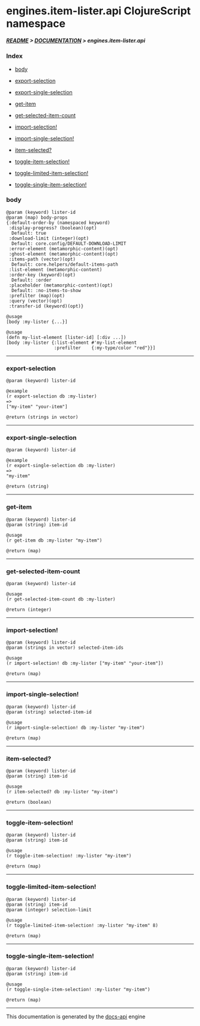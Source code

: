 
# engines.item-lister.api ClojureScript namespace

##### [README](../../../../README.md) > [DOCUMENTATION](../../../COVER.md) > engines.item-lister.api

### Index

- [body](#body)

- [export-selection](#export-selection)

- [export-single-selection](#export-single-selection)

- [get-item](#get-item)

- [get-selected-item-count](#get-selected-item-count)

- [import-selection!](#import-selection)

- [import-single-selection!](#import-single-selection)

- [item-selected?](#item-selected)

- [toggle-item-selection!](#toggle-item-selection)

- [toggle-limited-item-selection!](#toggle-limited-item-selection)

- [toggle-single-item-selection!](#toggle-single-item-selection)

### body

```
@param (keyword) lister-id
@param (map) body-props
{:default-order-by (namespaced keyword)
 :display-progress? (boolean)(opt)
  Default: true
 :download-limit (integer)(opt)
  Default: core.config/DEFAULT-DOWNLOAD-LIMIT
 :error-element (metamorphic-content)(opt)
 :ghost-element (metamorphic-content)(opt)
 :items-path (vector)(opt)
  Default: core.helpers/default-items-path
 :list-element (metamorphic-content)
 :order-key (keyword)(opt)
  Default: :order
 :placeholder (metamorphic-content)(opt)
  Default: :no-items-to-show
 :prefilter (map)(opt)
 :query (vector)(opt)
 :transfer-id (keyword)(opt)}
```

```
@usage
[body :my-lister {...}]
```

```
@usage
(defn my-list-element [lister-id] [:div ...])
[body :my-lister {:list-element #'my-list-element
                  :prefilter    {:my-type/color "red"}}]
```

---

### export-selection

```
@param (keyword) lister-id
```

```
@example
(r export-selection db :my-lister)
=>
["my-item" "your-item"]
```

```
@return (strings in vector)
```

---

### export-single-selection

```
@param (keyword) lister-id
```

```
@example
(r export-single-selection db :my-lister)
=>
"my-item"
```

```
@return (string)
```

---

### get-item

```
@param (keyword) lister-id
@param (string) item-id
```

```
@usage
(r get-item db :my-lister "my-item")
```

```
@return (map)
```

---

### get-selected-item-count

```
@param (keyword) lister-id
```

```
@usage
(r get-selected-item-count db :my-lister)
```

```
@return (integer)
```

---

### import-selection!

```
@param (keyword) lister-id
@param (strings in vector) selected-item-ids
```

```
@usage
(r import-selection! db :my-lister ["my-item" "your-item"])
```

```
@return (map)
```

---

### import-single-selection!

```
@param (keyword) lister-id
@param (string) selected-item-id
```

```
@usage
(r import-single-selection! db :my-lister "my-item")
```

```
@return (map)
```

---

### item-selected?

```
@param (keyword) lister-id
@param (string) item-id
```

```
@usage
(r item-selected? db :my-lister "my-item")
```

```
@return (boolean)
```

---

### toggle-item-selection!

```
@param (keyword) lister-id
@param (string) item-id
```

```
@usage
(r toggle-item-selection! :my-lister "my-item")
```

```
@return (map)
```

---

### toggle-limited-item-selection!

```
@param (keyword) lister-id
@param (string) item-id
@param (integer) selection-limit
```

```
@usage
(r toggle-limited-item-selection! :my-lister "my-item" 8)
```

```
@return (map)
```

---

### toggle-single-item-selection!

```
@param (keyword) lister-id
@param (string) item-id
```

```
@usage
(r toggle-single-item-selection! :my-lister "my-item")
```

```
@return (map)
```

---

This documentation is generated by the [docs-api](https://github.com/bithandshake/docs-api) engine


